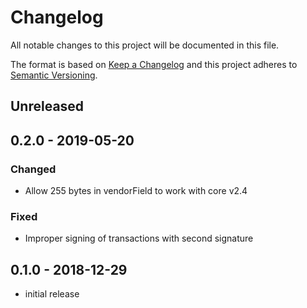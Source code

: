 # Changelog

All notable changes to this project will be documented in this file.

The format is based on [Keep a Changelog](http://keepachangelog.com/en/1.0.0/)
and this project adheres to [Semantic Versioning](http://semver.org/spec/v2.0.0.html).

## Unreleased

## 0.2.0 - 2019-05-20
### Changed
- Allow 255 bytes in vendorField to work with core v2.4

### Fixed
- Improper signing of transactions with second signature

## 0.1.0 - 2018-12-29

- initial release
